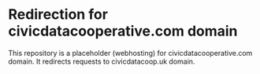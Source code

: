 # Redirection for civicdatacooperative.com domain
This repository is a placeholder (webhosting) for
civicdatacooperative.com domain. It redirects requests
to civicdatacoop.uk domain.
